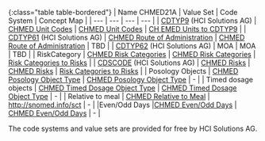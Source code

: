 
{:class="table table-bordered"}
| Name CHMED21A | Value Set | Code System | Concept Map |
| --- | --- | --- | --- |
| [CDTYP9](https://index.hcisolutions.ch/index/current/get.aspx?schema=CODE&keytype=CDTYP&key=9) (HCI Solutions AG) | [CHMED Unit Codes](ValueSet-chmed-valueset-cdtyp9.html) | [CHMED Unit Codes](CodeSystem-chmed-codesystem-cdtyp9.html) | [CH EMED Units to CDTYP9](ConceptMap-CHEMEDUnits-to-CDTYP9.html) |
| [CDTYP61](https://index.hcisolutions.ch/index/current/get.aspx?schema=CODE&keytype=CDTYP&key=61&xsl=table.xslt) (HCI Solutions AG) | [CHMED Route of Administration](ValueSet-chmed-valueset-cdtyp61.html) | [CHMED Route of Administration](CodeSystem-chmed-codesystem-cdtyp61.html) | TBD |
| [CDTYP62](https://index.hcisolutions.ch/index/current/get.aspx?schema=CODE&keytype=CDTYP&key=62&xsl=table.xslt) (HCI Solutions AG) | MOA | MOA | TBD |
| RiskCategory | [CHMED Risk Categories](ValueSet-chmed-valueset-risks-category.html) | [CHMED Risk Categories](CodeSystem-chmed-codesystem-risks-category.html) | [Risk Categories to Risks](ConceptMap-RiskCategories-to-Risks.html) |
| [CDSCODE](https://index.hcisolutions.ch/DataDoc/element/cdscode) (HCI Solutions AG) | [CHMED Risks](ValueSet-chmed-valueset-risks-cdscode.html) | [CHMED Risks](CodeSystem-chmed-codesystem-risks-cdscode.html) | [Risk Categories to Risks](ConceptMap-RiskCategories-to-Risks.html) |
| Posology Objects | [CHMED Posology Object Type](ValueSet-chmed-valueset-posology-object-type.html) | [CHMED Posology Object Type](CodeSystem-chmed-codesystem-posology-object-type.html) | - |
| Timed dosage objects | [CHMED Timed Dosage Object Type](ValueSet-chmed-valueset-timed-dosage-object-type.html) | [CHMED Timed Dosage Object Type](CodeSystem-chmed-codesystem-timed-dosage-object-type.html) | - |
| Relative to meal | [CHMED Relative to Meal](ValueSet-chmed-valueset-relative-to-meal.html) | <http://snomed.info/sct> | - |
|Even/Odd Days |[CHMED Even/Odd Days](ValueSet-chmed-valueset-even-odd-days.html) | [CHMED Even/Odd Days](CodeSystem-chmed-codesystem-even-odd-days.html) | - |


The code systems and value sets are provided for free by HCI Solutions AG.
